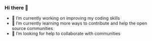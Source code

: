 ### Hi there 👋


- 🔭 I’m currently working on improving my coding skills
- 🌱 I’m currently learning more ways to contribute and help the open source communities
- 🤔 I’m looking for help to collaborate with communities

